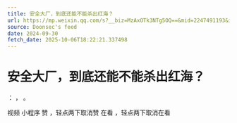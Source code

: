 ```yaml
---
title: 安全大厂，到底还能不能杀出红海？
url: https://mp.weixin.qq.com/s?__biz=MzAxOTk3NTg5OQ==&mid=2247491193&idx=1&sn=ad150b2ab6cfd0939455292f6a29dbf8
source: Doonsec's feed
date: 2024-09-30
fetch_date: 2025-10-06T18:22:21.337498
---
```


# 安全大厂，到底还能不能杀出红海？

：
，
。

视频
小程序
赞
，轻点两下取消赞
在看
，轻点两下取消在看